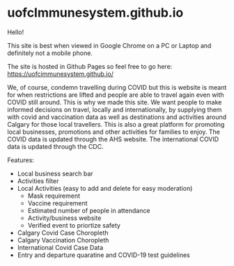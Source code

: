 # uofcImmunesystem.github.io

Hello!

This site is best when viewed in Google Chrome on a PC or Laptop and definitely not a mobile phone. 

The site is hosted in Github Pages so feel free to go here: https://uofcimmunesystem.github.io/

We, of course, condemn travelling during COVID but this is website is meant for when restrictions are lifted and people are able to travel again even with COVID still around.
This is why we made this site. We want people to make informed decisions on travel, locally and internationally, by supplying them with covid and vaccination data as well as destinations
and activities around Calgary for those local travellers. This is also a great platform for promoting local businesses, promotions and other activities for families to enjoy. The COVID data is updated through the 
AHS website. The international COVID data is updated through the CDC. 

Features:
  - Local business search bar
  - Activities filter 
  - Local Activities (easy to add and delete for easy moderation)
    - Mask requirement
    - Vaccine requirement
    - Estimated number of people in attendance
    - Activity/business website
    - Verified event to priortize safety
  - Calgary Covid Case Choropleth
  - Calgary Vaccination Choropleth
  - International Covid Case Data
  - Entry and departure quaratine and COVID-19 test guidelines
